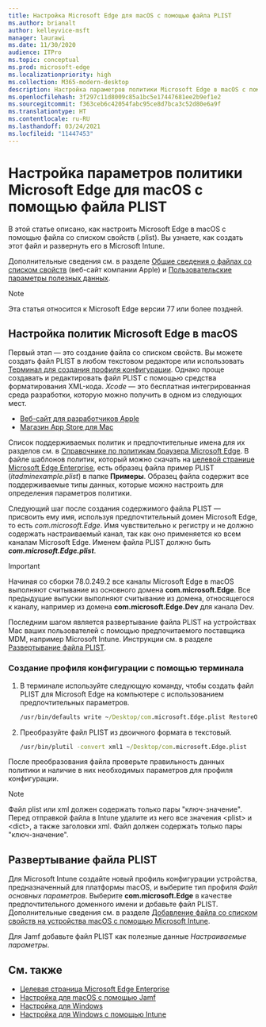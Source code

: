 ```yaml
---
title: Настройка Microsoft Edge для macOS с помощью файла PLIST
ms.author: brianalt
author: kelleyvice-msft
manager: laurawi
ms.date: 11/30/2020
audience: ITPro
ms.topic: conceptual
ms.prod: microsoft-edge
ms.localizationpriority: high
ms.collection: M365-modern-desktop
description: Настройка параметров политики Microsoft Edge в macOS с помощью файла PLIST
ms.openlocfilehash: 3f297c11d8009c85a1bc5e17447681ee2b9ef1e2
ms.sourcegitcommit: f363ceb6c42054fabc95ce8d7bca3c52d80e6a9f
ms.translationtype: HT
ms.contentlocale: ru-RU
ms.lasthandoff: 03/24/2021
ms.locfileid: "11447453"
---
```

# <a name="configure-microsoft-edge-policy-settings-for-macos-using-a-plist"></a>Настройка параметров политики Microsoft Edge для macOS с помощью файла PLIST

В этой статье описано, как настроить Microsoft Edge в macOS с помощью файла со списком свойств (.plist). Вы узнаете, как создать этот файл и развернуть его в Microsoft Intune.

Дополнительные сведения см. в разделе [Общие сведения о файлах со списком свойств](https://developer.apple.com/library/archive/documentation/General/Reference/InfoPlistKeyReference/Articles/AboutInformationPropertyListFiles.html) (веб-сайт компании Apple) и [Пользовательские параметры полезных данных](https://support.apple.com/guide/mdm/custom-mdm9abbdbe7/1/web/1).

> [!NOTE]
> Эта статья относится к Microsoft Edge версии 77 или более поздней.

## <a name="configure-microsoft-edge-policies-on-macos"></a>Настройка политик Microsoft Edge в macOS

Первый этап — это создание файла со списком свойств. Вы можете создать файл PLIST в любом текстовом редакторе или использовать [Терминал для создания профиля конфигурации](#create-a-configuration-profile-using-terminal). Однако проще создавать и редактировать файл PLIST с помощью средства форматирования XML-кода. *Xcode* — это бесплатная интегрированная среда разработки, которую можно получить в одном из следующих мест.

- [Веб-сайт для разработчиков Apple](https://developer.apple.com/xcode/)
- [Магазин App Store для Mac](https://apps.apple.com/app/xcode/id497799835?mt=12)

Список поддерживаемых политик и предпочтительные имена для их разделов см. в [Справочнике по политикам браузера Microsoft Edge](microsoft-edge-policies.md). В файле шаблонов политик, который можно скачать на [целевой странице Microsoft Edge Enterprise](https://aka.ms/EdgeEnterprise), есть образец файла пример PLIST (*itadminexample.plist*) в папке **Примеры**. Образец файла содержит все поддерживаемые типы данных, которые можно настроить для определения параметров политики. 

Следующий шаг после создания содержимого файла PLIST — присвоить ему имя, используя предпочтительный домен Microsoft Edge, то есть *com.microsoft.Edge*. Имя чувствительно к регистру и не должно содержать настраиваемый канал, так как оно применяется ко всем каналам Microsoft Edge. Именем файла PLIST должно быть **_com.microsoft.Edge.plist_**.

> [!IMPORTANT]
> Начиная со сборки 78.0.249.2 все каналы Microsoft Edge в macOS выполняют считывание из основного домена **com.microsoft.Edge**. Все предыдущие выпуски выполняют считывание из домена, относящегося к каналу, например из домена **com.microsoft.Edge.Dev** для канала Dev.

Последним шагом является развертывание файла PLIST на устройствах Mac ваших пользователей с помощью предпочитаемого поставщика MDM, например Microsoft Intune. Инструкции см. в разделе [Развертывание файла PLIST](#deploy-your-plist).

### <a name="create-a-configuration-profile-using-terminal"></a>Создание профиля конфигурации с помощью терминала

1. В терминале используйте следующую команду, чтобы создать файл PLIST для Microsoft Edge на компьютере с использованием предпочтительных параметров.

   ```cmd
   /usr/bin/defaults write ~/Desktop/com.microsoft.Edge.plist RestoreOnStartup -int 1
   ```

2. Преобразуйте файл PLIST из двоичного формата в текстовый.

   ```cmd
   /usr/bin/plutil -convert xml1 ~/Desktop/com.microsoft.Edge.plist
   ```

После преобразования файла проверьте правильность данных политики и наличие в них необходимых параметров для профиля конфигурации.

> [!NOTE]
> Файл plist или xml должен содержать только пары "ключ-значение". Перед отправкой файла в Intune удалите из него все значения \<plist> и \<dict>, а также заголовки xml. Файл должен содержать только пары "ключ-значение".

## <a name="deploy-your-plist"></a>Развертывание файла PLIST

Для Microsoft Intune создайте новый профиль конфигурации устройства, предназначенный для платформы macOS, и выберите тип профиля *Файл основных параметров*. Выберите **com.microsoft.Edge** в качестве предпочтительного доменного имени и добавьте файл PLIST. Дополнительные сведения см. в разделе [Добавление файла со списком свойств на устройства macOS с помощью Microsoft Intune](/intune/configuration/preference-file-settings-macos).

Для Jamf добавьте файл PLIST как полезные данные *Настраиваемые параметры*.

## <a name="see-also"></a>См. также

- [Целевая страница Microsoft Edge Enterprise](https://aka.ms/EdgeEnterprise)
- [Настройка для macOS с помощью Jamf](configure-microsoft-edge-on-mac-jamf.md)
- [Настройка для Windows](configure-microsoft-edge.md)
- [Настройка для Windows с помощью Intune](configure-edge-with-intune.md)